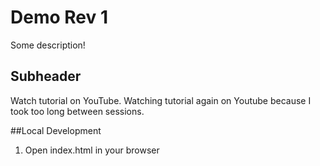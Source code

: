 # Demo Rev 1

Some description!

## Subheader

Watch tutorial on YouTube.
Watching tutorial again on Youtube because I took too long between sessions.

##Local Development

1. Open index.html in your browser